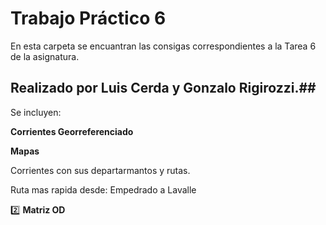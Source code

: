 # Trabajo Práctico 6

En esta carpeta se encuantran las consigas correspondientes a la Tarea 6 de la asignatura.


## Realizado por Luis Cerda y Gonzalo Rigirozzi.##

Se incluyen:

**Corrientes Georreferenciado**


**Mapas**

Corrientes con sus departarmantos y rutas.


Ruta mas rapida desde: Empedrado a Lavalle


:two: **Matriz OD**
